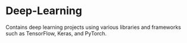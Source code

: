 # Deep-Learning
Contains deep learning projects using various libraries and frameworks such as TensorFlow, Keras, and PyTorch.
